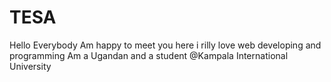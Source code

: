 # TESA
Hello Everybody
Am happy to meet you here 
i rilly love web developing and programming
Am  a Ugandan and a student @Kampala International University
